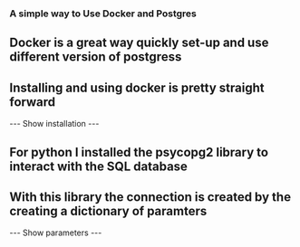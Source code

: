 ### A simple way to Use Docker and Postgres

## Docker is a great way quickly set-up and use different version of postgress

## Installing and using docker is pretty straight forward

--- Show installation ---

## For python I installed the psycopg2 library to interact with the SQL database

##  With this library the connection is created by the creating a dictionary of paramters

--- Show parameters ---


